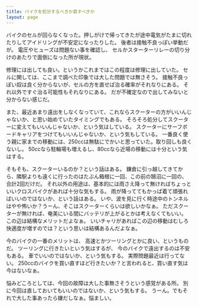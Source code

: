 ```yaml
---
title: バイクを処分するべきか直すべきか
layout: page
---
```

バイクのセルが回らなくなった。押しがけで帰ってきたが途中電気がたまに切れたりしてアイドリングが不安定になったりした。
後者は接触不良っぽい挙動だが。
電圧やヒューズは問題ない事を確認し、
セルかスターターリレーの切り分けのあたりで面倒になった所が現状。

修理には出しても良い。というかこれまではこの程度は修理に出していた。
セルに関しては、ここまで調べた印象では大した問題では無さそう。
接触不良っぽい奴は良く分からないが、セルの方を直せば治る確率がそれなりにある。
それ以外ですぐ治る可能性もそれなりにある。
だが不確定なので出してみないと分からない感じだ。

また、最近あまり遠出をしなくなっていて、これならスクーターの方がいいんじゃないか、と思い始めていたタイミングでもある。
そろそろ処分してスクーターに変えてもいいんじゃないか、という気はしている。
スクーターにサーフボードキャリアをつけてもいいんじゃないか、という気もしている。
一番良く使う親に家までの移動には、250ccは無駄にでかいと思っていた。取り回しも良くないし。
50ccなら駐輪場も増えるし、80ccなら近場の移動には十分という気はする。

そもそも、スクーターいるのか？という話はある。
鎌倉に引っ越してきてから、隣駅よりも遠くに行ったのはたぶん箱根に一回、この前の鵠沼に一回の、
合計2回だけだ。
それ以外の用途は、基本的には雨さえ降って無ければちょっといいクロスバイクがあれば十分な気もする。
雨が降っててもかっぱ着て頑張ればいいのではないか、という話はある。
いや、波を見に行く時途中のトンネルはやや怖いか？うーん、そこはスクーターくらいは欲しいかなぁ。
ただスクーターが無ければ、奄美にいる間にバッテリが上がるとかは考えなくてもいい。
この辺は結構なメリットだよなぁ。
いいチャリがあればこの辺の移動はむしろ快適度が増すのでは？という思いは結構あるんだよなぁ。

今のバイクの一番のメリットは、
高速とかツーリングとかに良い、というものだ。
ツーリングに行きたいという気はするが、
今のバイクで遠出するのは不安もある。
車でいいのではないか、という気もする。
実際問題最近は行ってない。
250ccのバイクを買い直すほど行きたいか？と言われると、買い直す気は今はないなぁ。

悩みどころとしては、今回の故障は大した事無さそうという感覚がある所。
別に今回は直しておいてもいいのではないか、という気もする。
うーん。でもそれで大した事あったら嫌だしなぁ。悩ましい。